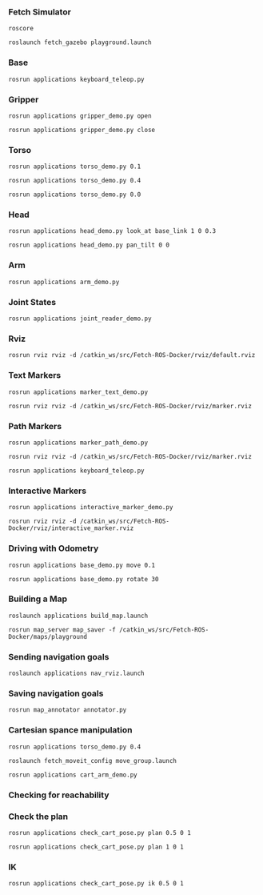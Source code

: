 

### Fetch Simulator
`roscore`

`roslaunch fetch_gazebo playground.launch`

### Base
`rosrun applications keyboard_teleop.py`

### Gripper
`rosrun applications gripper_demo.py open`

`rosrun applications gripper_demo.py close`

### Torso
`rosrun applications torso_demo.py 0.1`

`rosrun applications torso_demo.py 0.4`

`rosrun applications torso_demo.py 0.0`

### Head
`rosrun applications head_demo.py look_at base_link 1 0 0.3`

`rosrun applications head_demo.py pan_tilt 0 0`

### Arm
`rosrun applications arm_demo.py`

### Joint States
`rosrun applications joint_reader_demo.py`

### Rviz
`rosrun rviz rviz -d /catkin_ws/src/Fetch-ROS-Docker/rviz/default.rviz`

### Text Markers
`rosrun applications marker_text_demo.py`

`rosrun rviz rviz -d /catkin_ws/src/Fetch-ROS-Docker/rviz/marker.rviz`

### Path Markers
`rosrun applications marker_path_demo.py`

`rosrun rviz rviz -d /catkin_ws/src/Fetch-ROS-Docker/rviz/marker.rviz`

`rosrun applications keyboard_teleop.py`

### Interactive Markers
`rosrun applications interactive_marker_demo.py`

`rosrun rviz rviz -d /catkin_ws/src/Fetch-ROS-Docker/rviz/interactive_marker.rviz`

### Driving with Odometry
`rosrun applications base_demo.py move 0.1`

`rosrun applications base_demo.py rotate 30`

### Building a Map
`roslaunch applications build_map.launch`

`rosrun map_server map_saver -f /catkin_ws/src/Fetch-ROS-Docker/maps/playground`

### Sending navigation goals
`roslaunch applications nav_rviz.launch`

### Saving navigation goals
`rosrun map_annotator annotator.py`

### Cartesian spance manipulation
`rosrun applications torso_demo.py 0.4`

`roslaunch fetch_moveit_config move_group.launch`

`rosrun applications cart_arm_demo.py`

### Checking for reachability
### Check the plan
`rosrun applications check_cart_pose.py plan 0.5 0 1`

`rosrun applications check_cart_pose.py plan 1 0 1`

### IK
`rosrun applications check_cart_pose.py ik 0.5 0 1`

